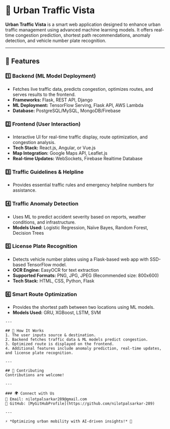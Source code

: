# 🚦 Urban Traffic Vista

**Urban Traffic Vista** is a smart web application designed to enhance urban traffic management using advanced machine learning models. It offers real-time congestion prediction, shortest path recommendations, anomaly detection, and vehicle number plate recognition. 

---

## 🌟 Features

### 1️⃣ Backend (ML Model Deployment)  
- Fetches live traffic data, predicts congestion, optimizes routes, and serves results to the frontend.
- **Frameworks:** Flask, REST API, Django  
- **ML Deployment:** TensorFlow Serving, Flask API, AWS Lambda  
- **Database:** PostgreSQL/MySQL, MongoDB/Firebase  

### 2️⃣ Frontend (User Interaction)  
- Interactive UI for real-time traffic display, route optimization, and congestion analysis.
- **Tech Stack:** React.js, Angular, or Vue.js  
- **Map Integration:** Google Maps API, Leaflet.js  
- **Real-time Updates:** WebSockets, Firebase Realtime Database  

### 3️⃣ Traffic Guidelines & Helpline  
- Provides essential traffic rules and emergency helpline numbers for assistance.

### 4️⃣ Traffic Anomaly Detection  
- Uses ML to predict accident severity based on reports, weather conditions, and infrastructure.
- **Models Used:** Logistic Regression, Naïve Bayes, Random Forest, Decision Trees  

### 5️⃣ License Plate Recognition  
- Detects vehicle number plates using a Flask-based web app with SSD-based TensorFlow model.
- **OCR Engine:** EasyOCR for text extraction  
- **Supported Formats:** PNG, JPG, JPEG (Recommended size: 800x600)  
- **Tech Stack:** HTML, CSS, Python, Flask  

### 6️⃣ Smart Route Optimization  
- Provides the shortest path between two locations using ML models.
- **Models Used:** GRU, XGBoost, LSTM, SVM  

```
---

## 📌 How It Works
1. The user inputs source & destination.
2. Backend fetches traffic data & ML models predict congestion.
3. Optimized route is displayed on the frontend.
4. Additional features include anomaly prediction, real-time updates, and license plate recognition.

---

## 🤝 Contributing
Contributions are welcome!

---

### 🌍 Connect with Us  
📧 Email: nilotpalsarkar289@gmail.com 
🔗 GitHub: [MyGitHubProfile](https://github.com/nilotpalsarkar-289)  

---

⚡ *Optimizing urban mobility with AI-driven insights!* 🚀

